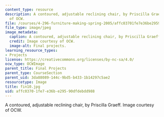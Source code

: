 ```yaml
---
content_type: resource
description: A contoured, adjustable reclining chair, by Priscilla Graeff. Image courtesy
  of OCW.
file: /courses/4-296-furniture-making-spring-2005/affc03701fe7e36be29590dfdebdd988_fin10.jpg
file_type: image/jpeg
image_metadata:
  caption: A contoured, adjustable reclining chair, by Priscilla Graeff.
  credit: Image courtesy of OCW.
  image-alt: Final projects.
learning_resource_types:
- Projects
license: https://creativecommons.org/licenses/by-nc-sa/4.0/
ocw_type: OCWImage
parent_title: Final Projects
parent_type: CourseSection
parent_uid: 3da88089-144c-9bd5-b433-1b14297c5ae2
resourcetype: Image
title: fin10.jpg
uid: affc0370-1fe7-e36b-e295-90dfdebdd988
---
```

A contoured, adjustable reclining chair, by Priscilla Graeff. Image courtesy of OCW.